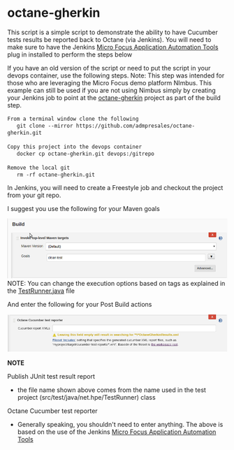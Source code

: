 # octane-gherkin
This script is a simple script to demonstrate the ability to have Cucumber tests results be reported back to Octane (via Jenkins).  You will need to make sure to have the Jenkins [Micro Focus Application Automation Tools](https://wiki.jenkins.io/display/JENKINS/Micro+Focus+Application+Automation+Tools) plug in installed to perform the steps below

If you have an old version of the script or need to put the script in your devops container, use the following steps.  Note: This step was intended for those who are leveraging the Micro Focus demo platform NImbus.  This example can still be used if you are not using Nimbus simply by creating your Jenkins job to point at the [octane-gherkin](https://github.com/admpresales/octane-gherkin) project as part of the build step.
```
From a terminal window clone the following 
   git clone --mirror https://github.com/admpresales/octane-gherkin.git

Copy this project into the devops container 
   docker cp octane-gherkin.git devops:/gitrepo

Remove the local git
   rm -rf octane-gherkin.git

```


In Jenkins, you will need to create a Freestyle job and checkout the project from your git repo.

I suggest you use the following for your Maven goals

![Jenkins Build Section](docImg/jenkinsBuild.png?raw=true)
NOTE: You can change the execution options based on tags as explained in the [TestRunner.java](https://github.com/admpresales/octane-gherkin/blob/tag-usage/src/test/java/net/mf/TestRunner.java) file

And enter the following for your Post Build actions 

![Jenkins Post Build Section](docImg/jenkinsPostBuild2.png?raw=true)

**NOTE**

Publish JUnit test result report
* the file name shown above comes from the name used in the test project (src/test/java/net.hpe/TestRunner) class

Octane Cucumber test reporter
* Generally speaking, you shouldn't need to enter anything.  The above is based on the use of the Jenkins  [Micro Focus Application Automation Tools](https://wiki.jenkins.io/display/JENKINS/Micro+Focus+Application+Automation+Tools)

